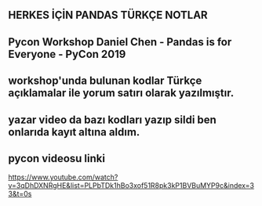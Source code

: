 ## HERKES İÇİN PANDAS TÜRKÇE NOTLAR
## Pycon Workshop  Daniel Chen - Pandas is for Everyone - PyCon 2019 
## workshop'unda bulunan kodlar Türkçe açıklamalar ile yorum satırı olarak yazılmıştır.
## yazar video da bazı kodları yazıp sildi ben onlarıda kayıt altına aldım.

## pycon videosu linki
https://www.youtube.com/watch?v=3qDhDXNRgHE&list=PLPbTDk1hBo3xof51R8pk3kP1BVBuMYP9c&index=33&t=0s

